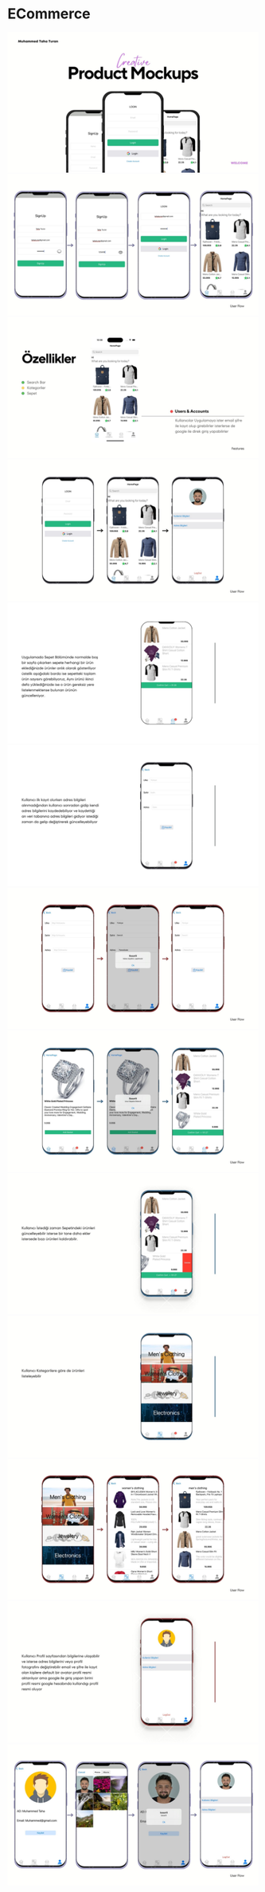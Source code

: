 # ECommerce
<img src="imagesReadme/1.jpg">
<img src="imagesReadme/2.jpg">
<img src="imagesReadme/3.jpg">
<img src="imagesReadme/5.jpg">
<img src="imagesReadme/6.jpg">
<img src="imagesReadme/7.jpg">
<img src="imagesReadme/8.jpg">
<img src="imagesReadme/9.jpg">
<img src="imagesReadme/10.jpg">
<img src="imagesReadme/11.jpg">
<img src="imagesReadme/12.jpg">
<img src="imagesReadme/13.jpg">
<img src="imagesReadme/14.jpg">

